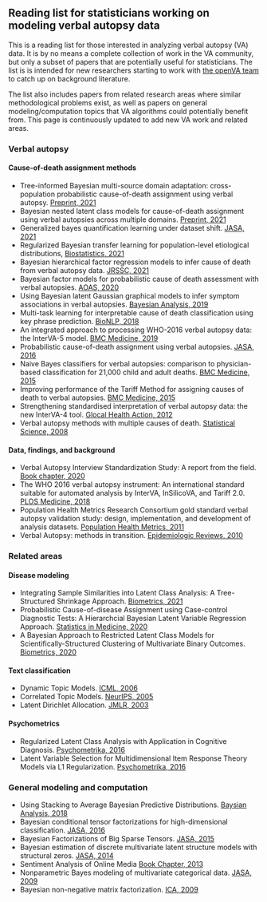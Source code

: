 ## Reading list for statisticians working on modeling verbal autopsy data

This is a reading list for those interested in analyzing verbal autopsy (VA) data. It is by no means a complete collection of work in the VA community, but only a subset of papers that are potentially useful for statisticians. The list is is intended for new researchers starting to work with [the openVA team](https://openva.net/) to catch up on background literature.

The list also includes papers from related research areas where similar methodological problems exist, as well as papers on general modeling/computation topics that VA algorithms could potentially benefit from. This page is continuously updated to add new VA work and related areas.


### Verbal autopsy

#### Cause-of-death assignment methods
+ Tree-informed Bayesian multi-source domain adaptation: cross-population probabilistic cause-of-death assignment using verbal autopsy. [Preprint, 2021](https://arxiv.org/abs/2112.10978)
+ Bayesian nested latent class models for cause-of-death assignment using verbal autopsies across multiple domains. [Preprint, 2021](https://arxiv.org/abs/2112.12186)
+ Generalized bayes quantification learning under dataset shift. [JASA, 2021](https://www.tandfonline.com/doi/full/10.1080/01621459.2021.1909599)
+ Regularized Bayesian transfer learning for population-level etiological distributions, [Biostatistics, 2021](https://academic.oup.com/biostatistics/article/22/4/836/5732874?login=true)
+ Bayesian hierarchical factor regression models to infer cause of death from verbal autopsy data. [JRSSC, 2021](https://doi.org/10.1111/rssc.12468)
+ Bayesian factor models for probabilistic cause of death assessment with verbal autopsies. [AOAS, 2020](https://projecteuclid.org/euclid.aoas/1587002673)
+ Using Bayesian latent Gaussian graphical models to infer symptom associations in verbal autopsies. [Bayesian Analysis, 2019](https://projecteuclid.org/euclid.ba/1569290444)
+ Multi-task learning for interpretable cause of death classification using key phrase prediction. [BioNLP, 2018](https://aclanthology.org/W18-2302/)
+ An integrated approach to processing WHO-2016 verbal autopsy data: the InterVA-5 model. [BMC Medicine, 2019](https://bmcmedicine.biomedcentral.com/articles/10.1186/s12916-019-1333-6)
+ Probabilistic cause-of-death assignment using verbal autopsies. [JASA, 2016](https://amstat.tandfonline.com/doi/abs/10.1080/01621459.2016.1152191)
+ Naive Bayes classifiers for verbal autopsies: comparison to physician-based classification for 21,000 child and adult deaths. [BMC Medicine, 2015](https://link.springer.com/article/10.1186/s12916-015-0521-2)
+ Improving performance of the Tariff Method for assigning causes of death to verbal autopsies. [BMC Medicine, 2015](https://bmcmedicine.biomedcentral.com/articles/10.1186/s12916-015-0527-9)
+ Strengthening standardised interpretation of verbal autopsy data: the new InterVA-4 tool. [Glocal Health Action, 2012](https://www.tandfonline.com/doi/full/10.3402/gha.v5i0.19281)
+ Verbal autopsy methods with multiple causes of death. [Statistical Science, 2008](https://projecteuclid.org/journals/statistical-science/volume-23/issue-1/Verbal-Autopsy-Methods-with-Multiple-Causes-of-Death/10.1214/07-STS247.full)

#### Data, findings, and background
+ Verbal Autopsy Interview Standardization Study: A report from the field. [Book chapter, 2020](https://oxford.universitypressscholarship.com/view/10.1093/oso/9780198862437.001.0001/oso-9780198862437-chapter-11)
+ The WHO 2016 verbal autopsy instrument: An international standard suitable for automated analysis by InterVA, InSilicoVA, and Tariff 2.0. [PLOS Medicine, 2018](https://journals.plos.org/plosmedicine/article?id=10.1371/journal.pmed.1002486)
+ Population Health Metrics Research Consortium gold standard verbal autopsy validation study: design, implementation, and development of analysis datasets. [Population Health Metrics, 2011](https://pophealthmetrics.biomedcentral.com/articles/10.1186/1478-7954-9-27)
+ Verbal Autopsy: methods in transition. [Epidemiologic Reviews, 2010](https://academic.oup.com/epirev/article/32/1/38/493908?login=false)


### Related areas

#### Disease modeling
+ Integrating Sample Similarities into Latent Class Analysis: A Tree-Structured Shrinkage Approach. [Biometrics, 2021](https://onlinelibrary.wiley.com/doi/10.1111/biom.13580)
+ Probabilistic Cause-of-disease Assignment using Case-control Diagnostic Tests: A Hierarchcial Bayesian Latent Variable Regression Approach. [Statistics in Medicine, 2020](https://onlinelibrary.wiley.com/doi/10.1002/sim.8804)
+ A Bayesian Approach to Restricted Latent Class Models for Scientifically-Structured Clustering of Multivariate Binary Outcomes. [Biometrics, 2020](https://onlinelibrary.wiley.com/doi/full/10.1111/biom.13388)

#### Text classification
+ Dynamic Topic Models. [ICML, 2006](https://mimno.infosci.cornell.edu/info6150/readings/dynamic_topic_models.pdf)
+ Correlated Topic Models. [NeurIPS, 2005](https://proceedings.neurips.cc/paper/2005/file/9e82757e9a1c12cb710ad680db11f6f1-Paper.pdf)
+ Latent Dirichlet Allocation. [JMLR, 2003](https://www.jmlr.org/papers/volume3/blei03a/blei03a.pdf)

#### Psychometrics
+ Regularized Latent Class Analysis with Application in Cognitive Diagnosis. [Psychometrika, 2016](https://link.springer.com/article/10.1007/s11336-016-9545-6)
+ Latent Variable Selection for Multidimensional Item Response Theory Models via L1 Regularization. [Psychometrika, 2016](https://link.springer.com/article/10.1007/s11336-016-9529-6)

### General modeling and computation
+ Using Stacking to Average Bayesian Predictive Distributions. [Baysian Analysis, 2018](https://projecteuclid.org/journals/bayesian-analysis/volume-13/issue-3/Using-Stacking-to-Average-Bayesian-Predictive-Distributions-with-Discussion/10.1214/17-BA1091.full)
+ Bayesian conditional tensor factorizations for high-dimensional classification. [JASA, 2016](https://www.tandfonline.com/doi/abs/10.1080/01621459.2015.1029129?journalCode=uasa20)
+ Bayesian Factorizations of Big Sparse Tensors. [JASA, 2015](https://www.tandfonline.com/doi/abs/10.1080/01621459.2014.983233?journalCode=uasa20)
+ Bayesian estimation of discrete multivariate latent structure models with structural zeros. [JASA, 2014](https://www.tandfonline.com/doi/abs/10.1080/10618600.2013.844700)
+ Sentiment Analysis of Online Media [Book Chapter, 2013](https://link.springer.com/chapter/10.1007/978-3-319-00035-0_13)
+ Nonparametric Bayes modeling of multivariate categorical data. [JASA, 2009](https://www.tandfonline.com/doi/abs/10.1198/jasa.2009.tm08439) 
+ Bayesian non-negative matrix factorization. [ICA, 2009](https://link.springer.com/chapter/10.1007/978-3-642-00599-2_68)
